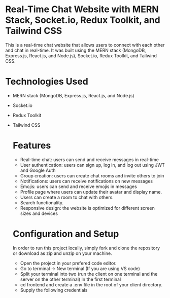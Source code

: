 # Real-Time Chat Website with MERN Stack, Socket.io, Redux Toolkit, and Tailwind CSS
 This is a real-time chat website that allows users to connect with each other and chat in real-time. It was built using the MERN stack (MongoDB, Express.js, 
 React.js, and Node.js), Socket.io, Redux Toolkit, and Tailwind CSS.

# Technologies Used
- MERN stack (MongoDB, Express.js, React.js, and Node.js)
- Socket.io
- Redux Toolkit
- Tailwind CSS

  # Features
  - Real-time chat: users can send and receive messages in real-time
  - User authentication: users can sign up, log in, and log out using JWT and Google Auth
  - Group creation: users can create chat rooms and invite others to join
  - Notifications: users can receive notifications on new messages
  - Emojis: users can send and receive emojis in messages
  - Profile page where users can update their avatar and display name.
  - Users can create a room to chat with others.
  - Search functionality.
  - Responsive design: the website is optimized for different screen sizes and devices

  # Configuration and Setup
   In order to run this project locally, simply fork and clone the repository or download as zip and unzip on your machine.
   - Open the project in your prefered code editor.
   - Go to terminal -> New terminal (If you are using VS code)
   - Split your terminal into two (run the client on one terminal and the server on the other terminal)
   In the first terminal
   - cd frontend and create a .env file in the root of your client directory.
   - Supply the following credentials
  




  

